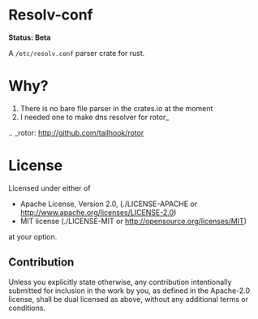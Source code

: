 Resolv-conf
===========

**Status: Beta**

A ``/etc/resolv.conf`` parser crate for rust.

Why?
====

1. There is no bare file parser in the crates.io at the moment
2. I needed one to make dns resolver for rotor_

.. _rotor: http://github.com/tailhook/rotor


License
=======

Licensed under either of

* Apache License, Version 2.0, (./LICENSE-APACHE or http://www.apache.org/licenses/LICENSE-2.0)
* MIT license (./LICENSE-MIT or http://opensource.org/licenses/MIT)

at your option.

Contribution
------------

Unless you explicitly state otherwise, any contribution intentionally
submitted for inclusion in the work by you, as defined in the Apache-2.0
license, shall be dual licensed as above, without any additional terms or
conditions.

